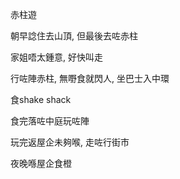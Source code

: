赤柱遊

朝早諗住去山頂, 但最後去咗赤柱

家姐唔太鍾意, 好快叫走

行咗陣赤柱, 無嘢食就閃人, 坐巴士入中環

食shake shack

食完落咗中庭玩咗陣

玩完返屋企未夠喉, 走咗行街市

夜晚喺屋企食橙
